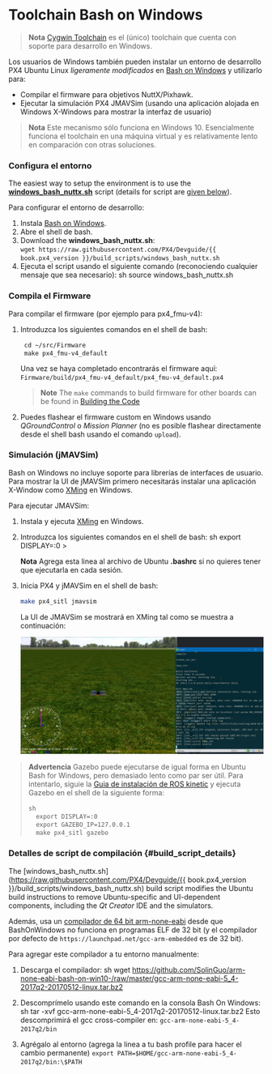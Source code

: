 # Toolchain Bash on Windows

> **Nota** [Cygwin Toolchain](../setup/dev_env_windows_cygwin.md) es el (único) toolchain que cuenta con soporte para desarrollo en Windows.

Los usuarios de Windows también pueden instalar un entorno de desarrollo PX4 Ubuntu Linux *ligeramente modificados* en [Bash on Windows](https://github.com/Microsoft/BashOnWindows) y utilizarlo para:

* Compilar el firmware para objetivos NuttX/Pixhawk. 
* Ejecutar la simulación PX4 JMAVSim (usando una aplicación alojada en Windows X-Windows para mostrar la interfaz de usuario)

> **Nota** Este mecanismo sólo funciona en Windows 10. Esencialmente funciona el toolchain en una máquina virtual y es relativamente lento en comparación con otras soluciones.

### Configura el entorno

The easiest way to setup the environment is to use the **<a href="https://raw.githubusercontent.com/PX4/Devguide/{{ book.px4_version }}/build_scripts/windows_bash_nuttx.sh" target="_blank" download>windows_bash_nuttx.sh</a>** script (details for script are [given below](#build_script_details)).

Para configurar el entorno de desarrollo:

1. Instala [Bash on Windows](https://github.com/Microsoft/BashOnWindows).
2. Abre el shell de bash. 
3. Download the **windows_bash_nuttx.sh**:  
    `wget https://raw.githubusercontent.com/PX4/Devguide/{{ book.px4_version }}/build_scripts/windows_bash_nuttx.sh`
4. Ejecuta el script usando el siguiente comando (reconociendo cualquier mensaje que sea necesario): 
        sh
        source windows_bash_nuttx.sh

### Compila el Firmware

Para compilar el firmware (por ejemplo para px4_fmu-v4):

1. Introduzca los siguientes comandos en el shell de bash:
    
        cd ~/src/Firmware
        make px4_fmu-v4_default
        
    
    Una vez se haya completado encontrarás el firmware aquí: `Firmware/build/px4_fmu-v4_default/px4_fmu-v4_default.px4`
    
    > **Note** The `make` commands to build firmware for other boards can be found in [Building the Code](../setup/building_px4.md#nuttx)

2. Puedes flashear el firmware custom en Windows usando *QGroundControl* o *Mission Planner* (no es posible flashear directamente desde el shell bash usando el comando `upload`).

### Simulación (jMAVSim)

Bash on Windows no incluye soporte para librerías de interfaces de usuario. Para mostrar la UI de jMAVSim primero necesitarás instalar una aplicación X-Window como [XMing](https://sourceforge.net/projects/xming/) en Windows.

Para ejecutar JMAVSim:

1. Instala y ejecuta [XMing](https://sourceforge.net/projects/xming/) en Windows.
2. Introduzca los siguientes comandos en el shell de bash: 
        sh
        export DISPLAY=:0 > 
    
    **Nota** Agrega esta linea al archivo de Ubuntu **.bashrc** si no quieres tener que ejecutarla en cada sesión.
3. Inicia PX4 y jMAVSim en el shell de bash:
    
    ```sh
    make px4_sitl jmavsim
    ```
    
    La UI de JMAVSim se mostrará en XMing tal como se muestra a continuación:
    
    ![jMAVSimOnWindows](../../assets/simulation/JMAVSim_on_Windows.PNG)

> **Advertencia** Gazebo puede ejecutarse de igual forma en Ubuntu Bash for Windows, pero demasiado lento como par ser útil. Para intentarlo, siguie la [Guia de instalación de ROS kinetic](http://wiki.ros.org/kinetic/Installation/Ubuntu) y ejecuta Gazebo en el shell de la siguiente forma: 
> 
>     sh
>       export DISPLAY=:0
>       export GAZEBO_IP=127.0.0.1
>       make px4_sitl gazebo

### Detalles de script de compilación {#build_script_details}

The [windows_bash_nuttx.sh](https://raw.githubusercontent.com/PX4/Devguide/{{ book.px4_version }}/build_scripts/windows_bash_nuttx.sh) build script modifies the Ubuntu build instructions to remove Ubuntu-specific and UI-dependent components, including the *Qt Creator* IDE and the simulators.

Además, usa un [compilador de 64 bit arm-none-eabi](https://github.com/SolinGuo/arm-none-eabi-bash-on-win10-.git) desde que BashOnWindows no funciona en programas ELF de 32 bit (y el compilador por defecto de `https://launchpad.net/gcc-arm-embedded` es de 32 bit).

Para agregar este compilador a tu entorno manualmente:

1. Descarga el compilador: 
        sh
        wget https://github.com/SolinGuo/arm-none-eabi-bash-on-win10-/raw/master/gcc-arm-none-eabi-5_4-2017q2-20170512-linux.tar.bz2

2. Descomprímelo usando este comando en la consola Bash On Windows: 
        sh
        tar -xvf gcc-arm-none-eabi-5_4-2017q2-20170512-linux.tar.bz2 Esto descomprimirá el gcc cross-compiler en: ```gcc-arm-none-eabi-5_4-2017q2/bin```

3. Agrégalo al entorno (agrega la linea a tu bash profile para hacer el cambio permanente) ```export PATH=$HOME/gcc-arm-none-eabi-5_4-2017q2/bin:\$PATH```